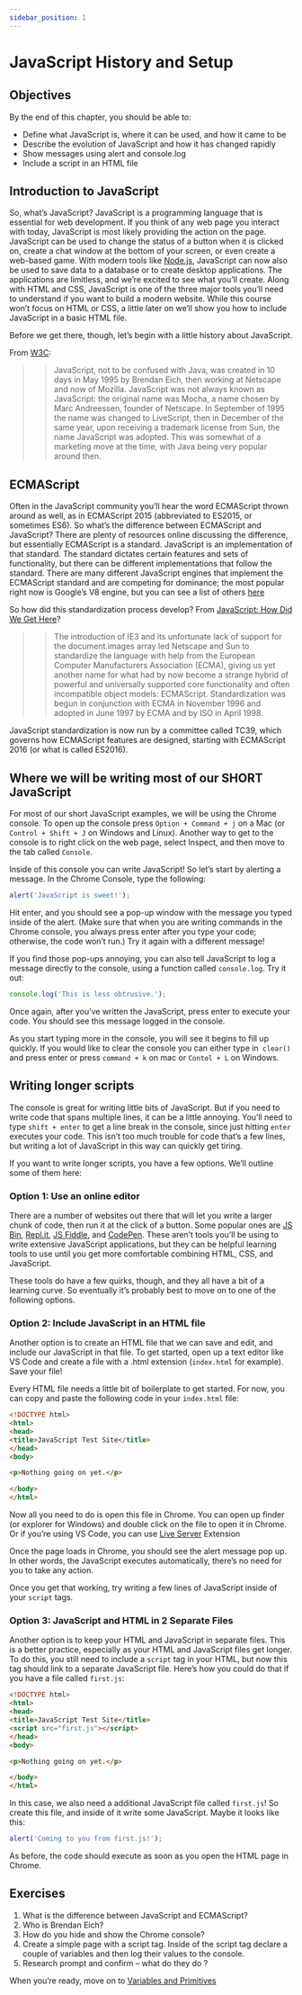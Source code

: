```yaml
---
sidebar_position: 1
---
```


# JavaScript History and Setup

## Objectives

By the end of this chapter, you should be able to:

- Define what JavaScript is, where it can be used, and how it came to be
- Describe the evolution of JavaScript and how it has changed rapidly
- Show messages using alert and console.log
- Include a script in an HTML file

## Introduction to JavaScript

So, what’s JavaScript? JavaScript is a programming language that is essential for web development. If you think of any web page you interact with today, JavaScript is most likely providing the action on the page. JavaScript can be used to change the status of a button when it is clicked on, create a chat window at the bottom of your screen, or even create a web-based game. With modern tools like [Node.js](https://nodejs.org/), JavaScript can now also be used to save data to a database or to create desktop applications. The applications are limitless, and we’re excited to see what you’ll create. Along with HTML and CSS, JavaScript is one of the three major tools you’ll need to understand if you want to build a modern website. While this course won’t focus on HTML or CSS, a little later on we’ll show you how to include JavaScript in a basic HTML file.

Before we get there, though, let’s begin with a little history about JavaScript.

From [W3C](https://www.w3.org/community/webed/wiki/A_Short_History_of_JavaScript):

>> JavaScript, not to be confused with Java, was created in 10 days in May 1995 by Brendan Eich, then working at Netscape and now of Mozilla. JavaScript was not always known as JavaScript: the original name was Mocha, a name chosen by Marc Andreessen, founder of Netscape. In September of 1995 the name was changed to LiveScript, then in December of the same year, upon receiving a trademark license from Sun, the name JavaScript was adopted. This was somewhat of a marketing move at the time, with Java being very popular around then.

## ECMAScript

Often in the JavaScript community you’ll hear the word ECMAScript thrown around as well, as in ECMAScript 2015 (abbreviated to ES2015, or sometimes ES6). So what’s the difference between ECMAScript and JavaScript? There are plenty of resources online discussing the difference, but essentially ECMAScript is a standard. JavaScript is an implementation of that standard. The standard dictates certain features and sets of functionality, but there can be different implementations that follow the standard. There are many different JavaScript engines that implement the ECMAScript standard and are competing for dominance; the most popular right now is Google’s V8 engine, but you can see a list of others [here](https://en.wikipedia.org/wiki/JavaScript_engine)

So how did this standardization process develop? From [JavaScript: How Did We Get Here](http://archive.oreilly.com/pub/a/javascript/2001/04/06/js_history.html)?

>> The introduction of IE3 and its unfortunate lack of support for the document.images array led Netscape and Sun to standardize the language with help from the European Computer Manufacturers Association (ECMA), giving us yet another name for what had by now become a strange hybrid of powerful and universally supported core functionality and often incompatible object models: ECMAScript. Standardization was begun in conjunction with ECMA in November 1996 and adopted in June 1997 by ECMA and by ISO in April 1998.

JavaScript standardization is now run by a committee called TC39, which governs how ECMAScript features are designed, starting with ECMAScript 2016 (or what is called ES2016).

## Where we will be writing most of our SHORT JavaScript

For most of our short JavaScript examples, we will be using the Chrome console. To open up the console press `Option + Command + j` on a Mac (or `Control + Shift + J` on Windows and Linux). Another way to get to the console is to right click on the web page, select Inspect, and then move to the tab called `Console`.

Inside of this console you can write JavaScript! So let’s start by alerting a message. In the Chrome Console, type the following:

```js
alert('JavaScript is sweet!');
```

Hit enter, and you should see a pop-up window with the message you typed inside of the alert. (Make sure that when you are writing commands in the Chrome console, you always press enter after you type your code; otherwise, the code won’t run.) Try it again with a different message!

If you find those pop-ups annoying, you can also tell JavaScript to log a message directly to the console, using a function called `console.log`. Try it out:

```js
console.log('This is less obtrusive.');
```

Once again, after you’ve written the JavaScript, press enter to execute your code. You should see this message logged in the console.

As you start typing more in the console, you will see it begins to fill up quickly. If you would like to clear the console you can either type in` clear()` and press enter or press `command + k` on mac or `Contol + L` on Windows.

## Writing longer scripts

The console is great for writing little bits of JavaScript. But if you need to write code that spans multiple lines, it can be a little annoying. You’ll need to type `shift + enter` to get a line break in the console, since just hitting `enter` executes your code. This isn’t too much trouble for code that’s a few lines, but writing a lot of JavaScript in this way can quickly get tiring.

If you want to write longer scripts, you have a few options. We’ll outline some of them here:

### Option 1: Use an online editor

There are a number of websites out there that will let you write a larger chunk of code, then run it at the click of a button. Some popular ones are [JS Bin](http://www.jsbin.com/), [Repl.it](https://repl.it/), [JS Fiddle](https://jsfiddle.net/), and [CodePen](https://codepen.io/). These aren’t tools you’ll be using to write extensive JavaScript applications, but they can be helpful learning tools to use until you get more comfortable combining HTML, CSS, and JavaScript.

These tools do have a few quirks, though, and they all have a bit of a learning curve. So eventually it’s probably best to move on to one of the following options.

### Option 2: Include JavaScript in an HTML file

Another option is to create an HTML file that we can save and edit, and include our JavaScript in that file. To get started, open up a text editor like VS Code and create a file with a .html extension (`index.html` for example). Save your file!

Every HTML file needs a little bit of boilerplate to get started. For now, you can copy and paste the following code in your `index.html` file:

```html
<!DOCTYPE html>
<html>
<head>
<title>JavaScript Test Site</title>
</head>
<body>

<p>Nothing going on yet.</p>

</body>
</html>
```

Now all you need to do is open this file in Chrome. You can open up finder (or explorer for Windows) and double click on the file to open it in Chrome. Or if you’re using VS Code, you can use [Live Server](https://marketplace.visualstudio.com/items?itemName=ritwickdey.LiveServer) Extension 

Once the page loads in Chrome, you should see the alert message pop up. In other words, the JavaScript executes automatically, there’s no need for you to take any action.

Once you get that working, try writing a few lines of JavaScript inside of your `script` tags.

### Option 3: JavaScript and HTML in 2 Separate Files

Another option is to keep your HTML and JavaScript in separate files. This is a better practice, especially as your HTML and JavaScript files get longer. To do this, you still need to include a `script` tag in your HTML, but now this tag should link to a separate JavaScript file. Here’s how you could do that if you have a file called `first.js`:

```html
<!DOCTYPE html>
<html>
<head>
<title>JavaScript Test Site</title>
<script src="first.js"></script>
</head>
<body>

<p>Nothing going on yet.</p>

</body>
</html>
```

In this case, we also need a additional JavaScript file called `first.js`! So create this file, and inside of it write some JavaScript. Maybe it looks like this:

```js
alert('Coming to you from first.js!');
```

As before, the code should execute as soon as you open the HTML page in Chrome.

## Exercises

1. What is the difference between JavaScript and ECMAScript?
2. Who is Brendan Eich?
3. How do you hide and show the Chrome console?
4. Create a simple page with a script tag. Inside of the script tag declare a couple of variables and then log their values to the console.
5. Research prompt and confirm – what do they do ?

When you’re ready, move on to [Variables and Primitives]()